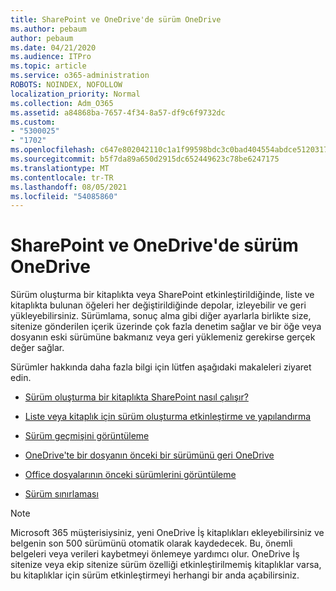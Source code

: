 ```yaml
---
title: SharePoint ve OneDrive'de sürüm OneDrive
ms.author: pebaum
author: pebaum
ms.date: 04/21/2020
ms.audience: ITPro
ms.topic: article
ms.service: o365-administration
ROBOTS: NOINDEX, NOFOLLOW
localization_priority: Normal
ms.collection: Adm_O365
ms.assetid: a84868ba-7657-4f34-8a57-df9c6f9732dc
ms.custom:
- "5300025"
- "1702"
ms.openlocfilehash: c647e802042110c1a1f99598bdc3c0bad404554abdce5120317fdbf00f7dca4d
ms.sourcegitcommit: b5f7da89a650d2915dc652449623c78be6247175
ms.translationtype: MT
ms.contentlocale: tr-TR
ms.lasthandoff: 08/05/2021
ms.locfileid: "54085860"
---
```

# <a name="versioning-in-sharepoint-and-onedrive"></a>SharePoint ve OneDrive'de sürüm OneDrive 


Sürüm oluşturma bir kitaplıkta veya SharePoint etkinleştirildiğinde, liste ve kitaplıkta bulunan öğeleri her değiştirildiğinde depolar, izleyebilir ve geri yükleyebilirsiniz. Sürümlama, sonuç alma gibi diğer ayarlarla birlikte size, sitenize gönderilen içerik üzerinde çok fazla denetim sağlar ve bir öğe veya dosyanın eski sürümüne bakmanız veya geri yüklemeniz gerekirse gerçek değer sağlar.

Sürümler hakkında daha fazla bilgi için lütfen aşağıdaki makaleleri ziyaret edin.

- [Sürüm oluşturma bir kitaplıkta SharePoint nasıl çalışır?](https://support.office.com/article/how-does-versioning-work-in-a-sharepoint-list-or-library-0f6cd105-974f-44a4-aadb-43ac5bdfd247)

- [Liste veya kitaplık için sürüm oluşturma etkinleştirme ve yapılandırma](https://support.office.com/article/enable-and-configure-versioning-for-a-list-or-library-1555d642-23ee-446a-990a-bcab618c7a37?ocmsassetID=HA102772148&amp;CTT=3&amp;CorrelationId=52441bb1-a619-4375-89d5-19d28769890f)

- [Sürüm geçmişini görüntüleme](https://support.office.com/article/View-the-version-history-of-an-item-or-file-in-a-list-or-library-53262060-5092-424D-A50B-C798B0EC32B1)

- [OneDrive'te bir dosyanın önceki bir sürümünü geri OneDrive](https://support.office.com/article/restore-a-previous-version-of-a-file-in-onedrive-159cad6d-d76e-4981-88ef-de6e96c93893)

- [Office dosyalarının önceki sürümlerini görüntüleme](https://support.office.com/article/view-previous-versions-of-office-files-5c1e076f-a9c9-41b8-8ace-f77b9642e2c2)

- [Sürüm sınırlaması](https://docs.microsoft.com/office365/servicedescriptions/sharepoint-online-service-description/sharepoint-online-limits)

>[!Note] 
>Microsoft 365 müşterisiysiniz, yeni OneDrive İş kitaplıkları ekleyebilirsiniz ve belgenin son 500 sürümünü otomatik olarak kaydedecek. Bu, önemli belgeleri veya verileri kaybetmeyi önlemeye yardımcı olur. OneDrive İş sitenize veya ekip sitenize sürüm özelliği etkinleştirilmemiş kitaplıklar varsa, bu kitaplıklar için sürüm etkinleştirmeyi herhangi bir anda açabilirsiniz.


